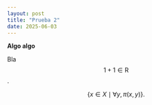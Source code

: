 ```yaml
---
layout: post
title: "Prueba 2"
date: 2025-06-03
---
```


<script type="text/javascript" async
  src="https://cdn.jsdelivr.net/npm/mathjax@3/es5/tex-mml-chtml.js">
</script>

**Algo algo**

Bla $$1+1\in\mathrm{R}$$.

$$
\{x\in X\mid\forall y, \pi(x,y)\}.
$$